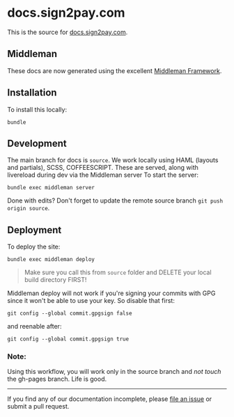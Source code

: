 # docs.sign2pay.com

This is the source for [docs.sign2pay.com](http://docs.sign2pay.com).


## Middleman

These docs are now generated using the excellent [Middleman Framework](https://middlemanapp.com).

## Installation

To install this locally:

```
bundle
```

## Development

The main branch for docs is ```source```.  We work locally using HAML (layouts and partials), SCSS, COFFEESCRIPT. These are served, along with livereload during dev via the Middleman server To start the server:

```
bundle exec middleman server
```

Done with edits?  Don't forget to update the remote source branch ```git push origin source```.

## Deployment

To deploy the site:

```
bundle exec middleman deploy
```

> Make sure you call this from ```source``` folder and DELETE your local build directory FIRST!

Middleman deploy will not work if you're signing your commits with GPG since it won't be able to use your key. So disable that first:

```
git config --global commit.gpgsign false
```

and reenable after:

```
git config --global commit.gpgsign true
```

### Note:

Using this workflow, you will work only in the source branch and *not touch* the gh-pages branch. Life is good.

***


If you find any of our documentation incomplete, please [file an issue](https://github.com/Sign2Pay/docs/issues) or submit a pull request.
